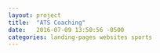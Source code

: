```yaml
---
layout: project
title:  "ATS Coaching"
date:   2016-07-09 13:50:56 -0500
categories: landing-pages websites sports
---
```

